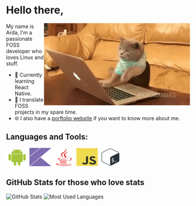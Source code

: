 # Hello there,
<img title="Cat coding rabidly" align="right" width="400" alt="Cateloper" src="img/cat.gif" />

My name is Arda, I'm a passionate FOSS developer who loves Linux and stuff.
- 🔭 Currently learning React Native.
- 🌱 I translate FOSS projects in my spare time.
- 🌐 I also have a [porftolio website](https://kavakci.dev) if you want to know more about me.

## Languages and Tools:
<div>
  <img title="Android" alt="android" height="50" width="60" src="img/android-plain.svg">
  <img title="Kotlin" alt="kotlin" height="50" width="60" src="img/kotlin-plain.svg">
  <img title="Java" alt="java" height="50" width="60" src="img/java-plain.svg">
  <img title="JavaScript" alt="js" height="50" width="60" src="img/javascript-original.svg">
  <img title="Bash" alt="bash" height="50" width="60" src="img/bash-plain.svg">
</div>

## GitHub Stats for those who love stats
<div>
  <img title="GitHub Stats" height="170" src="https://github-readme-stats.vercel.app/api?username=dybdeskarphet&show_icons=true&theme=gruvbox_light">
  <img title="Most Used Languages" height="170" src="https://github-readme-stats.vercel.app/api/top-langs/?username=dybdeskarphet&layout=compact&theme=gruvbox_light">
</div>
